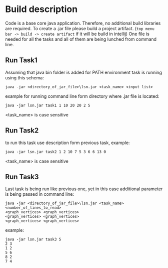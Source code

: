 # Build description
Code is a base core java application. Therefore, no additional build libraries are required. To create a .jar file please build a project artifact.  (`top menu bar -> build -> create artifact` if it will be build in intellij) One file is needed for all the tasks and all of them are being lunched from command line.

## Run Task1
Assuming that java bin folder is added for PATH environment task is running using this schema: 
```
java -jar <directory_of_jar_file>\lsn.jar <task_name> <input list>
```
example for running command line form directory where .jar file is located:
```
java -jar lsn.jar task1 1 10 20 20 2 5
```
<task_name> is case sensitive
## Run Task2
to run this task use description form previous task, example:
```
java -jar lsn.jar task2 1 2 10 7 5 3 6 6 13 0
```
<task_name> is case sensitive
## Run Task3
Last task is being run like previous one, yet in this case additional parameter is being passed in command line: 
```
java -jar <directory_of_jar_file>\lsn.jar <task_name> <number_of_lines_to_read>
<graph_vertices> <graph_vertices>
<graph_vertices> <graph_vertices>
<graph_vertices> <graph_vertices>
```
example:
```
java -jar lsn.jar task3 5
2 3
1 2
5 6
8 2
7 4
```